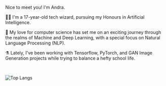 Nice to meet you! I'm Andra. <br/>

🧙‍♂️ I'm a 17-year-old tech wizard, pursuing my Honours in Artificial Intelligence. <br/>

🚀 My love for computer science has set me on an exciting journey through the realms of Machine and Deep Learning, with a special focus on Natural Language Processing (NLP). <br/>

⚗️ Lately, I've been working with Tensorflow, PyTorch, and GAN Image Generation projects while trying to balance a hefty school life. <br/>

<br/>

![Top Langs](https://github-readme-stats.vercel.app/api/top-langs/?username=DevaraAlandra&show_icons=true&locale=en&theme=tokyonight)

